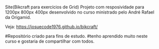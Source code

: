 Site(Bikcraft para exercícios de Grid) Projeto com resposividade para 1200px 800px 400px 
desenvolvido no curso ministrado pelo André Rafael da Origamid.

Veja: https://josuecode1976.github.io/bikcraft/

#Repositório criado para fins de estudo.
#tenho aprendido muito neste curso e gostaria de compartilhar com todos.
